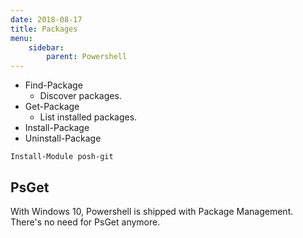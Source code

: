 ```yaml
---
date: 2018-08-17
title: Packages
menu:
    sidebar:
        parent: Powershell
---
```



+ Find-Package
    - Discover packages.
+ Get-Package
    - List installed packages.
+ Install-Package
+ Uninstall-Package


```
Install-Module posh-git
```


## PsGet

With Windows 10, Powershell is shipped with Package Management.
There's no need for PsGet anymore.